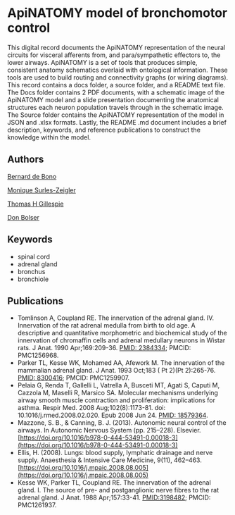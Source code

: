 # ApiNATOMY model of bronchomotor control 

This digital record documents the ApiNATOMY representation of the neural circuits for visceral afferents from, and para/sympathetic effectors to, the lower airways. ApiNATOMY is a set of tools that produces simple, consistent anatomy schematics overlaid with ontological information. These tools are used to build routing and connectivity graphs (or wiring diagrams). This record contains a docs folder, a source folder, and a README text file. The Docs folder contains 2 PDF documents, with a schematic image of the ApiNATOMY model and a slide presentation documenting the anatomical structures each neuron population travels through in the schematic image. The Source folder contains the ApiNATOMY representation of the model in JSON and .xlsx formats. Lastly, the README .md document includes a brief description, keywords, and reference publications to construct the knowledge within the model.


## Authors
  [Bernard de Bono](https://orcid.org/0000-0003-0638-5274)
  
  [Monique Surles-Zeigler](https://orcid.org/0000-0002-2308-8813)
  
  [Thomas H Gillespie](https://orcid.org/0000-0002-7509-4801)
  
  [Don Bolser](https://orcid.org/0000-0002-4577-8954) 

  
## Keywords
* spinal cord
* adrenal gland
* bronchus
* bronchiole

## Publications
* Tomlinson A, Coupland RE. The innervation of the adrenal gland. IV. Innervation of the rat adrenal medulla from birth to old age. A descriptive and quantitative morphometric and biochemical study of the innervation of chromaffin cells and adrenal medullary neurons in Wistar rats. J Anat. 1990 Apr;169:209-36. [PMID: 2384334](https://pubmed.ncbi.nlm.nih.gov/2384334/); PMCID: PMC1256968.
* Parker TL, Kesse WK, Mohamed AA, Afework M. The innervation of the mammalian adrenal gland. J Anat. 1993 Oct;183 ( Pt 2)(Pt 2):265-76. [PMID: 8300416](https://pubmed.ncbi.nlm.nih.gov/8300416/); PMCID: PMC1259907.
* Pelaia G, Renda T, Gallelli L, Vatrella A, Busceti MT, Agati S, Caputi M, Cazzola M, Maselli R, Marsico SA. Molecular mechanisms underlying airway smooth muscle contraction and proliferation: implications for asthma. Respir Med. 2008 Aug;102(8):1173-81. doi: 10.1016/j.rmed.2008.02.020. Epub 2008 Jun 24. [PMID: 18579364](https://pubmed.ncbi.nlm.nih.gov/1857936/).
* Mazzone, S. B., & Canning, B. J. (2013). Autonomic neural control of the airways. In Autonomic Nervous System (pp. 215–228). Elsevier. [https://doi.org/10.1016/b978-0-444-53491-0.00018-3](https://doi.org/10.1016/b978-0-444-53491-0.00018-3)
* Ellis, H. (2008). Lungs: blood supply, lymphatic drainage and nerve supply. Anaesthesia & Intensive Care Medicine, 9(11), 462–463. [https://doi.org/10.1016/j.mpaic.2008.08.005](https://doi.org/10.1016/j.mpaic.2008.08.005)
* Kesse WK, Parker TL, Coupland RE. The innervation of the adrenal gland. I. The source of pre- and postganglionic nerve fibres to the rat adrenal gland. J Anat. 1988 Apr;157:33-41. [PMID:3198482](https://pubmed.ncbi.nlm.nih.gov/3198482/); PMCID: PMC1261937.
